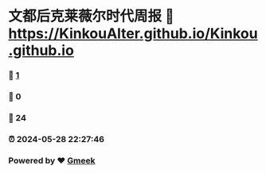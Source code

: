 # 文都后克莱薇尔时代周报 :link: https://KinkouAlter.github.io/Kinkou.github.io 
### :page_facing_up: [1](https://KinkouAlter.github.io/Kinkou.github.io/tag.html) 
### :speech_balloon: 0 
### :hibiscus: 24 
### :alarm_clock: 2024-05-28 22:27:46 
### Powered by :heart: [Gmeek](https://github.com/Meekdai/Gmeek)

